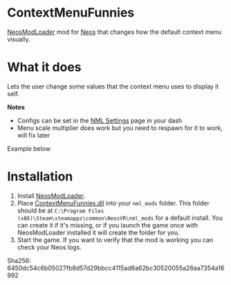 # ContextMenuFunnies
[NeosModLoader](https://github.com/zkxs/NeosModLoader) mod for [Neos](https://neos.com/) that changes how the default context menu visually.
 
# What it does
Lets the user change some values that the context menu uses to display it self.

**Notes**
- Configs can be set in the [NML Settings](https://github.com/badhaloninja/NeosModSettings) page in your dash
- Menu scale multiplier does work but you need to respawn for it to work, will fix later

Example below
# Installation
1. Install [NeosModLoader](https://github.com/zkxs/NeosModLoader).
2. Place [ContextMenuFunnies.dll](https://github.com/LeCloutPanda/ContextMenuFunnies/releases/download/v1.0.0/ContextMenuFunnies.dll) into your `nml_mods` folder. This folder should be at `C:\Program Files (x86)\Steam\steamapps\common\NeosVR\nml_mods` for a default install. You can create it if it's missing, or if you launch the game once with NeosModLoader installed it will create the folder for you.
3. Start the game. If you want to verify that the mod is working you can check your Neos logs.

Sha256: 6450dc54c6b05027fb8d57d29bbcc4115ad6a62bc30520055a26aa7354a16992
